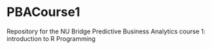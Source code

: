 # PBACourse1
Repository for the NU Bridge Predictive Business Analytics course 1: introduction to R Programming
